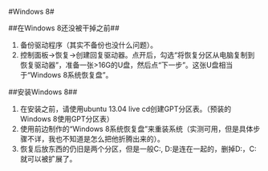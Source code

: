 #Windows 8#

##在Windows 8还没被干掉之前##

1. 备份驱动程序（其实不备份也没什么问题）。
2. 控制面板->恢复->创建回复驱动器。点开后，勾选“将恢复分区从电脑复制到恢复驱动器”，准备一张>16G的U盘，然后点“下一步”。这张U盘相当于“Windows 8系统恢复盘”。

##安装Windows 8##

1. 在安装之前，请使用ubuntu 13.04 live cd创建GPT分区表。（预装的Windows 8使用GPT分区表）
2. 使用前边制作的“Windows 8系统恢复盘”来重装系统（实测可用，但是具体步骤不详，我也不知道是怎么把他折腾出来的）。
3. 恢复后放东西的仍旧是两个分区，但是一般C:, D:是连在一起的，删掉D:，C:就可以被扩展了。

